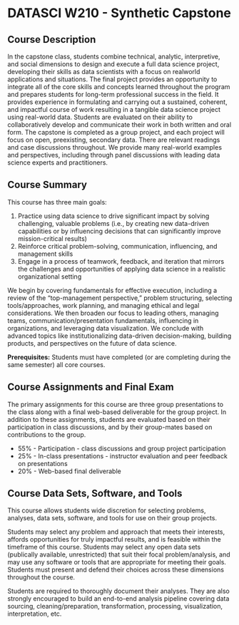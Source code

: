 DATASCI W210 - Synthetic Capstone
===================================

Course Description
-------------------

In the capstone class, students combine technical, analytic, interpretive, and social dimensions to design
and execute a full data science project, developing their skills as data scientists with a focus on realworld
applications and situations. The final project provides an opportunity to integrate all of the core
skills and concepts learned throughout the program and prepares students for long-term professional
success in the field. It provides experience in formulating and carrying out a sustained, coherent, and
impactful course of work resulting in a tangible data science project using real-world data. Students are
evaluated on their ability to collaboratively develop and communicate their work in both written and
oral form. The capstone is completed as a group project, and each project will focus on open, preexisting,
secondary data. There are relevant readings and case discussions throughout. We provide
many real-world examples and perspectives, including through panel discussions with leading data
science experts and practitioners.

Course Summary
---------------

This course has three main goals:

1. Practice using data science to drive significant impact by solving challenging, valuable problems
(i.e., by creating new data-driven capabilities or by influencing decisions that can significantly
improve mission-critical results)
2. Reinforce critical problem-solving, communication, influencing, and management skills
3. Engage in a process of teamwork, feedback, and iteration that mirrors the challenges and
opportunities of applying data science in a realistic organizational setting

We begin by covering fundamentals for effective execution, including a review of the “top-management
perspective,” problem structuring, selecting tools/approaches, work planning, and managing ethical and
legal considerations. We then broaden our focus to leading others, managing teams,
communication/presentation fundamentals, influencing in organizations, and leveraging data
visualization. We conclude with advanced topics like institutionalizing data-driven decision-making,
building products, and perspectives on the future of data science.

**Prerequisites:** 
Students must have completed (or are completing during the same semester) all core
courses.

Course Assignments and Final Exam
-----------------------------------

The primary assignments for this course are three group presentations to the class along with a final
web-based deliverable for the group project. In addition to these assignments, students are evaluated
based on their participation in class discussions, and by their group-mates based on contributions to the
group.

- 55% - Participation - class discussions and group project participation
- 25% - In-class presentations - instructor evaluation and peer feedback on presentations
- 20% - Web-based final deliverable

Course Data Sets, Software, and Tools
--------------------------------------

This course allows students wide discretion for selecting problems, analyses, data sets, software, and
tools for use on their group projects.

Students may select any problem and approach that meets their interests, affords opportunities for truly
impactful results, and is feasible within the timeframe of this course. Students may select any open data
sets (publically available, unrestricted) that suit their focal problem/analysis, and may use any software
or tools that are appropriate for meeting their goals. Students must present and defend their choices
across these dimensions throughout the course.

Students are required to thoroughly document their analyses. They are also strongly encouraged to
build an end-to-end analysis pipeline covering data sourcing, cleaning/preparation, transformation,
processing, visualization, interpretation, etc.
